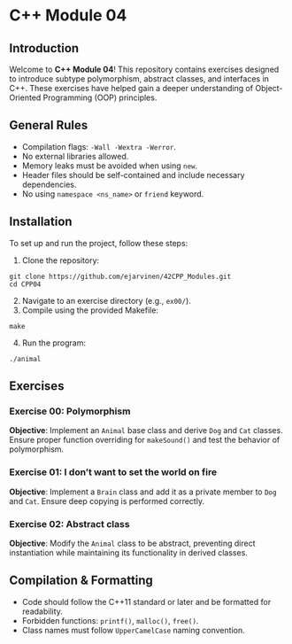 # C++ Module 04
## Introduction
Welcome to **C++ Module 04**! This repository contains exercises designed to introduce subtype polymorphism, abstract classes, and interfaces in C++. These exercises have helped gain a deeper understanding of Object-Oriented Programming (OOP) principles.

## General Rules
- Compilation flags: `-Wall -Wextra -Werror`.
- No external libraries allowed.
- Memory leaks must be avoided when using `new`.
- Header files should be self-contained and include necessary dependencies.
- No using `namespace <ns_name>` or `friend` keyword.

## Installation
To set up and run the project, follow these steps:
1. Clone the repository:
```
git clone https://github.com/ejarvinen/42CPP_Modules.git
cd CPP04
```
2. Navigate to an exercise directory (e.g., `ex00/`).
3. Compile using the provided Makefile:
```
make
```
4. Run the program:
```
./animal
```
## Exercises
### Exercise 00: Polymorphism
**Objective**: Implement an `Animal` base class and derive `Dog` and `Cat` classes. Ensure proper function overriding for `makeSound()` and test the behavior of polymorphism.

### Exercise 01: I don’t want to set the world on fire
**Objective**: Implement a `Brain` class and add it as a private member to `Dog` and `Cat`. Ensure deep copying is performed correctly.

### Exercise 02: Abstract class
**Objective**: Modify the `Animal` class to be abstract, preventing direct instantiation while maintaining its functionality in derived classes.

## Compilation & Formatting
- Code should follow the C++11 standard or later and be formatted for readability.
- Forbidden functions: `printf()`, `malloc()`, `free()`.
- Class names must follow `UpperCamelCase` naming convention.